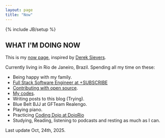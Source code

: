 ```yaml
---
layout: page
title: "Now"
---
```

{% include JB/setup %}

## WHAT I'M DOING NOW

This is my [now page][now], inspired by [Derek Sievers][derek].

Currently living in Rio de Janeiro, Brazil. Spending all my time on these:

* Being happy with my family.
* [Full Stack Software Engineer at +SUBSCRIBE][knowndecimal]
* [Contributing with open source][contributions].
* [My codes][github].
* Writing posts to this blog (Trying).
* Blue Belt BJJ at GFTeam Realengo.
* Playing piano.
* Practicing [Coding Dojo at DojoRio][dojorio]
* Studying, Reading, listening to podcasts and resting as much as I can.

Last update Oct, 24th, 2025.

[now]: http://nownownow.com/about
[derek]: https://sivers.org/now
[contributions]: https://github.com/search?p=1&q=is%3Apr+is%3Amerged+author%3Atinogomes&type=Issues
[github]: https://github.com/tinogomes
[dojorio]: https://youtube.com/dojorio
[knowndecimal]: https://knowndecimal.com/
